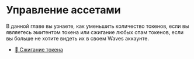 # Управление ассетами

В данной главе вы узнаете, как уменьшить количество токенов, если вы являетесь эмитентом токена или сжигание любых спам токенов, если вы больше не хотите видеть их в своем Waves аккаунте.

* [ Сжигание токена](assets-management/burn-an-asset.md)
